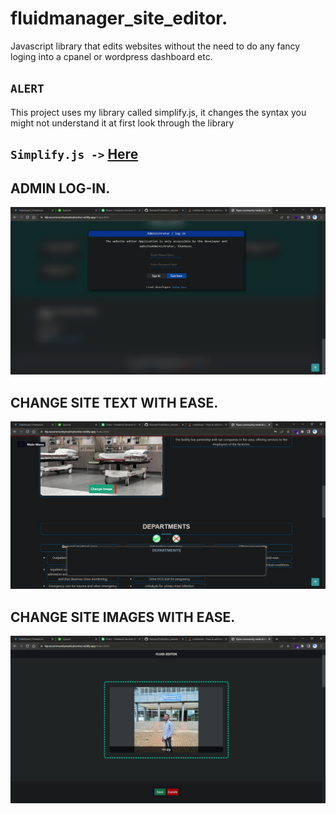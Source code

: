 # fluidmanager_site_editor.
Javascript library that edits websites without the need to do any fancy loging into a cpanel or wordpress dashboard etc.

## `ALERT`
This project uses my library called simplify.js, it changes the syntax you 
might not understand it at first look through the library

## `Simplify.js ->` [Here](https://github.com/KatoIsa/FluidEditor_website_editor.git)

## ADMIN LOG-IN.
![alt text](./Lib/icons/mdimage.png)

## CHANGE SITE TEXT WITH EASE.
![alt text](./Lib/icons/mdimage3.png)

## CHANGE SITE IMAGES WITH EASE.
![alt text](./Lib/icons/mdimage2.png)